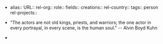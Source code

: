 - alias::
  URL::
  rel-org::
  role::
  fields::
  creations::
  rel-country::
  tags:: person
  rel-projects::


- "The actors are not old kings, priests, and warriors; the one actor in every portrayal, in every scene, is the human soul."
  -- Alvin Boyd Kuhn
-
